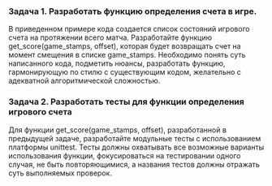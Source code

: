 ### Задача 1. Разработать функцию определения счета в игре.

В приведенном примере кода создается список состояний игрового счета на протяжении всего матча.
Разработайте функцию get_score(game_stamps, offset), которая будет возвращать счет на момент 
смещения в списке game_stamps.
Необходимо понять суть написанного кода, подметить нюансы, разработать функцию, 
гармонирующую по стилю с существующим кодом, желательно с адекватной алгоритмической сложностью.

### Задача 2. Разработать тесты для функции определения игрового счета

Для функции get_score(game_stamps, offset), разработанной в предыдущей задаче, 
разработайте модульные тесты с использованием платформы unittest.
Тесты должны охватывать все возможные варианты использования функции, 
фокусироваться на тестировании одного случая, не быть повторяющимися, 
а названия тестов должны отражать суть выполняемых проверок.